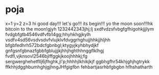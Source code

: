 # poja
x=1
y=2
z=3
hi
good day!!!
let's go!!!
its begin!!!
yo the moon soon!!!hk
bitcoin to the moon!gjyh
1232442343jhj;lj
sxdfvdzsfvbgfgfhigohkjjjlym
fvdgbfgtb4546vdfvfb14gg;hhyhkhgjkylh
vsdfv4sd56vsdvsdvfvlujklvfdvggrhghujjhhkjjhljhh
bfgbfedhrh572bdcfgbnbgl;ktygyjkyhbhydjkf
 gnfgsnfgbnazfgbbfgblujjjkjhhjhghthhnggflklhgj
fvdfl,vjknsovl2546bjlffggkjkoojhhhkj;fg
sergwerghehetfllj6jfhghk,jl'p;hhhhjlkhikjkjf
ggbhgfhr54khjghjhgtrykk
ffkhhjdgghbumhghjgjhngJHfgigfbn
fehbartjasrhbfgbgbn
hfhshatharth
